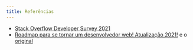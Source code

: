 ```yaml
---
title: Referências
---
```


- [Stack Overflow Developer Survey 2021](https://insights.stackoverflow.com/survey/2021)
- [Roadmap para se tornar um desenvolvedor web! Atualização 2021!](https://github.com/hideraldus13/roadmap-do-desenvolvedor-web) e o [original](https://roadmap.sh/)